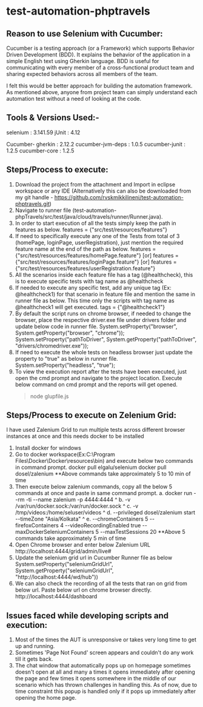 # test-automation-phptravels

Reason to use Selenium with Cucumber:
------------------------------------

Cucumber is a testing approach (or a Framework) which supports Behavior Driven Development (BDD). It explains the behavior of the application in a simple English text using Gherkin language. BDD is useful for communicating with every member of a cross-functional product team and sharing expected behaviors across all members of the team. 

I felt this would be better approach for building the automation framework. As mentioned above, anyone from project team can simply understand each automation test without a need of looking at the code.

Tools & Versions Used:-
-----------------------------

selenium	: 3.141.59
jUnit		: 4.12

Cucumber-
gherkin				: 2.12.2
cucumber-jvm-deps	: 1.0.5
cucumber-junit		: 1.2.5
cucumber-core		: 1.2.5

Steps/Process to execute:
-------------------------
1. Download the project from the attachment and Import in eclipse workspace or any IDE (Alternatively this can also be downloaded from my git handle - https://github.com/rvskmikkilineni/test-automation-phptravels.git)
2. Navigate to runner file (test-automation-phpTravels/src/test/java/cloud/travels/runner/Runner.java).
3. In order to start execution of all the tests simply keep the path in features as below.
		features = {"src/test/resources/features"}
4. If need to specifically execute any one of the Tests from total of 3 (homePage, loginPage, userRegistration), just mention the required feature name at the end of the path as below.
		features ={"src/test/resources/features/homePage.feature"} [or]
		features ={"src/test/resources/features/loginPage.feature"} [or]
		features ={"src/test/resources/features/userRegistration.feature"}
5. All the scenarios inside each feature file has a tag (@healthcheck), this is to execute specific tests with tag name as @healthcheck
6. If needed to execute any specific test, add any unique tag (Ex: @healthcheck1) for that scenario in feature file and mention the same in runner file as below. This time only the scripts with tag name as @healthcheck1 will get executed.
		tags = {"@healthcheck1"}
7. By default the script runs on chrome browser, if needed to change the browser, place the respective driver.exe file under drivers folder and update below code in runner file.
		System.setProperty("browser", System.getProperty("browser", "chrome"));
		System.setProperty("pathToDriver", System.getProperty("pathToDriver", "drivers/chromedriver.exe"));
8. If need to execute the whole tests on headless browser just update the property to "true" as below in runner file.
		System.setProperty("headless", "true");
9. To view the execution report after the tests have been executed, just open the cmd prompt and navigate to the project location. Execute below command on cmd prompt and the reports will get opened.
	>node glupfile.js

Steps/Process to execute on Zelenium Grid:
------------------------------------------

I have used Zalenium Grid to run multiple tests across different browser instances at once and this needs docker to be installed

1. Install docker for windows
2. Go to docker workspace(Ex:C:\Program Files\Docker\Docker\resources\bin) and execute below two commands in command prompt.
		docker pull elgalu/selenium
		docker pull dosel/zalenium
		**Above commands take approximately 5 to 10 min of time
3. Then execute below zalenium commands, copy all the below 5 commands at once and paste in same command prompt.
		a. docker run --rm -ti --name zalenium -p 4444:4444 ^
		b. -v /var/run/docker.sock:/var/run/docker.sock ^
		c. -v /tmp/videos:/home/seluser/videos  ^
		d. --privileged dosel/zalenium start --timeZone "Asia/Kolkata" ^
		e. --chromeContainers 5 --firefoxContainers 4 --videoRecordingEnabled true --maxDockerSeleniumContainers 5 --maxTestSessions 20
		**Above 5 commands take approximately 5 min of time
4. Open Chrome browser and enter below Zalenium URL
		http://localhost:4444/grid/admin/live#
5. Update the selenium grid url in Cucumber Runner file as below
		System.setProperty("seleniumGridUrl", System.getProperty("seleniumGridUrl", "http://localhost:4444/wd/hub"))
6. We can also check the recording of all the tests that ran on grid from below url. Paste below url on chrome browser directly.
		http://localhost:4444/dashboard

Issues faced while developing scripts and execution:
----------------------------------------------------

1. Most of the times the AUT is unresponsive or takes very long time to get up and running.
2. Sometimes 'Page Not Found' screen appears and couldn't do any work till it gets back.
3. The chat window that automatically pops up on homepage sometimes doesn't open at all and many a times it opens immediately after opening the page and few times it opens somewhere in the middle of our scenario which has thrown challenges in handling this. As of now, due to time constraint this popup is handled only if it pops up immediately after opening the home page.
